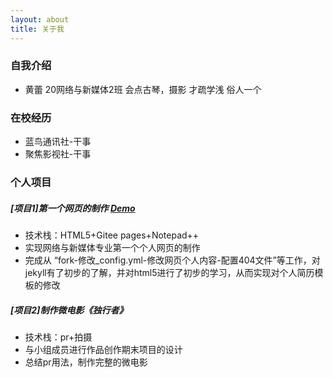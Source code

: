 ```yaml
---
layout: about
title: 关于我
---
```


### 自我介绍
- 黄蕾  20网络与新媒体2班  会点古琴，摄影 才疏学浅 俗人一个
### 在校经历
- 蓝鸟通讯社-干事
- 聚焦影视社-干事
### 个人项目
#####  [项目1]第一个网页的制作 [Demo](https://silverbaek.gitee.io/resume/)
- 技术栈：HTML5+Gitee pages+Notepad++
 - 实现网络与新媒体专业第一个个人网页的制作 
 - 完成从 “fork-修改_config.yml-修改网页个人内容-配置404文件”等工作，对jekyll有了初步的了解，并对html5进行了初步的学习，从而实现对个人简历模板的修改 
##### [项目2]制作微电影《独行者》
- 技术栈：pr+拍摄
 - 与小组成员进行作品创作期末项目的设计
 - 总结pr用法，制作完整的微电影
